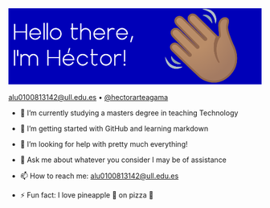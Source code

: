 <img src="cabecera.png">

<p align="center">
  
<!-- no sé por qué esto no me funciona si en otras ocasiones ha funcionado bien -->
  
[alu0100813142@ull.edu.es](mailto:alu0100813142@ull.edu.es) &bull; [@hectorarteagama](https://twitter.com/hectorarteagama)
  
</p>

<!--
**aluhectorarteaga/aluhectorarteaga** is a ✨ _special_ ✨ repository because its `README.md` (this file) appears on your GitHub profile.

Here are some ideas to get you started:
-->

- 🔭 I’m currently studying a masters degree in teaching Technology

- 🌱 I’m getting started with GitHub and learning markdown

- 🤔 I’m looking for help with pretty much everything!

- 💬 Ask me about whatever you consider I may be of assistance

- 📫 How to reach me: [alu0100813142@ull.edu.es](mailto:alu0100813142@ull.edu.es) 

- ⚡ Fun fact: I love pineapple :pineapple: on pizza :pizza:
